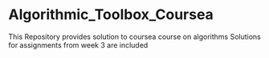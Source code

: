 # Algorithmic_Toolbox_Coursea
This Repository provides solution to coursea course on algorithms
Solutions for assignments from week 3 are included
